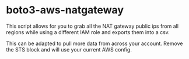 # boto3-aws-natgateway

This script allows for you to grab all the NAT gateway public ips from all regions while using a different IAM role and exports them into a csv. 

This can be adapted to pull more data from across your account. Remove the STS block and will use your current AWS config. 
